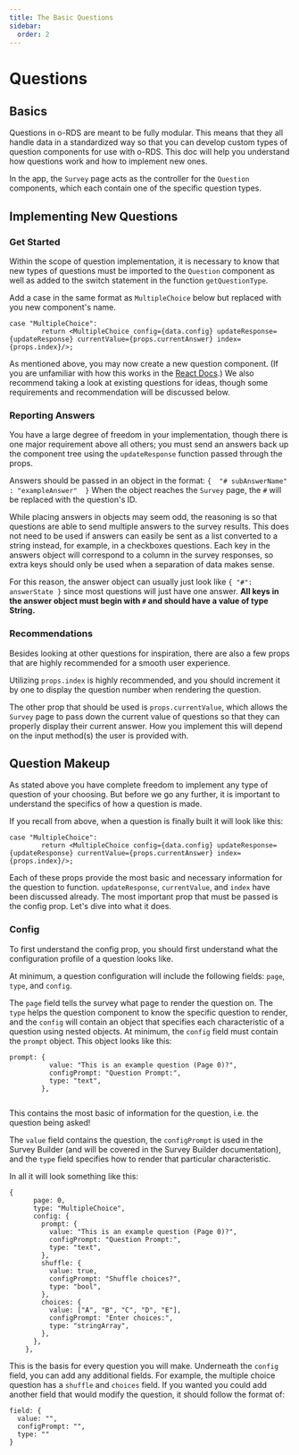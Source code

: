 ```yaml
---
title: The Basic Questions
sidebar: 
  order: 2
---
```


# Questions

## Basics
Questions in o-RDS are meant to be fully modular. This means that they all handle data in a standardized way so that you can develop custom types of question components for use with o-RDS. This doc will help you understand how questions work and how to implement new ones.

In the app, the `Survey` page acts as the controller for the `Question` components, which each contain one of the specific question types.

## Implementing New Questions
### Get Started
Within the scope of question implementation, it is necessary to know that new types of questions must be imported to the `Question` component as well as added to the switch statement in the function `getQuestionType`.


Add a case in the same format as `MultipleChoice` below but replaced with you new component's name.
```
case "MultipleChoice":
        return <MultipleChoice config={data.config} updateResponse={updateResponse} currentValue={props.currentAnswer} index={props.index}/>;
```
As mentioned above, you may now create a new question component. (If you are unfamiliar with how this works in the [React Docs](https://reactjs.org/docs/components-and-props.html).) We also recommend taking a look at existing questions for ideas, though some requirements and recommendation will be discussed below.

### Reporting Answers
You have a large degree of freedom in your implementation, though there is one major requirement above all others; you must send an answers back up the component tree using the `updateResponse` function passed through the props.

Answers should be passed in an object in the format: 
`
{ 
  "# subAnswerName" : "exampleAnswer" 
}
` 
When the object reaches the `Survey` page, the `#` will be replaced with the question's ID. 

While placing answers in objects may seem odd, the reasoning is so that questions are able to send multiple answers to the survey results. This does not need to be used if answers can easily be sent as a list converted to a string instead, for example, in a checkboxes questions. Each key in the answers object will correspond to a column in the survey responses, so extra keys should only be used when a separation of data makes sense.

For this reason, the answer object can usually just look like
`
{
  "#": answerState
}
` 
since most questions will just have one answer. **All keys in the answer object must begin with `#` and should have a value of type String.**

### Recommendations
Besides looking at other questions for inspiration, there are also a few props that are highly recommended for a smooth user experience.

Utilizing `props.index` is highly recommended, and you should increment it by one to display the question number when rendering the question.

The other prop that should be used is `props.currentValue`, which allows the `Survey` page to pass down the current value of questions so that they can properly display their current answer. How you implement this will depend on the input method(s) the user is provided with.

## Question Makeup
As stated above you have complete freedom to implement any type of question of your choosing. But before we go any further, it is important to understand the specifics of how a question is made. 

If you recall from above, when a question is finally built it will look like this:
```
case "MultipleChoice":
        return <MultipleChoice config={data.config} updateResponse={updateResponse} currentValue={props.currentAnswer} index={props.index}/>;
```

Each of these props provide the most basic and necessary information for the question to function. `updateResponse`, `currentValue`, and `index` have been discussed already. The most important prop that must be passed is the config prop. Let's dive into what it does.

### Config
To first understand the config prop, you should first understand what the configuration profile of a question looks like. 

At minimum, a question configuration will include the following fields: `page`, `type`, and `config`.

The `page` field tells the survey what page to render the question on. The `type` helps the question component to know the specific question to render, and the `config` will contain an object that specifies each characteristic of a question using nested objects. At minimum, the `config` field must contain the `prompt` object. This object looks like this:

```
prompt: {
          value: "This is an example question (Page 0)?",
          configPrompt: "Question Prompt:",
          type: "text",
        },
        
```

This contains the most basic of information for the question, i.e. the question being asked!

The `value` field contains the question, the `configPrompt` is used in the Survey Builder (and will be covered in the Survey Builder documentation), and the `type` field specifies how to render that particular characteristic.

In all it will look something like this:

```
{
      page: 0,
      type: "MultipleChoice",
      config: {
        prompt: {
          value: "This is an example question (Page 0)?",
          configPrompt: "Question Prompt:",
          type: "text",
        },
        shuffle: {
          value: true,
          configPrompt: "Shuffle choices?",
          type: "bool",
        },
        choices: {
          value: ["A", "B", "C", "D", "E"],
          configPrompt: "Enter choices:",
          type: "stringArray",
        },
      },
    },
```

This is the basis for every question you will make. Underneath the `config` field, you can add any additional fields. For example, the multiple choice question has a `shuffle` and `choices` field. If you wanted you could add another field that would modify the question, it should follow the format of:
```
field: {
  value: "",
  configPrompt: "",
  type: ""
} 
```




